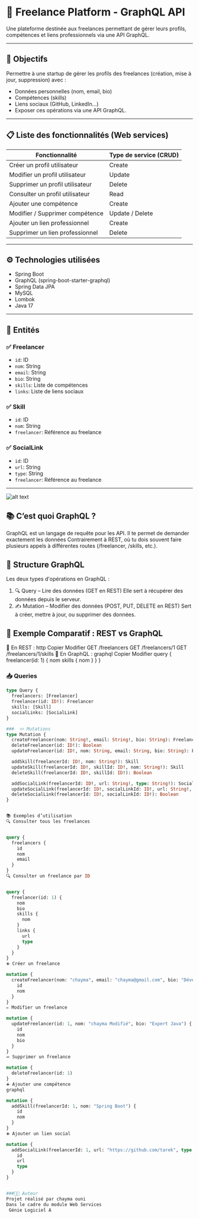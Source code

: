 
# 💼 Freelance Platform - GraphQL API

Une plateforme destinée aux freelances permettant de gérer leurs profils, compétences et liens professionnels via une API GraphQL.

---

## 🎯 Objectifs


Permettre à une startup de gérer les profils des freelances (création, mise à jour, suppression) avec :
- Données personnelles (nom, email, bio)
- Compétences (skills)
- Liens sociaux (GitHub, LinkedIn...)
- Exposer ces opérations via une API GraphQL.


---


## 📋 Liste des fonctionnalités (Web services)

| Fonctionnalité                     | Type de service (CRUD)  |
|-----------------------------------|--------------------------|
| Créer un profil utilisateur       | Create                   |
| Modifier un profil utilisateur    | Update                   |
| Supprimer un profil utilisateur   | Delete                   |
| Consulter un profil utilisateur   | Read                     |
| Ajouter une compétence            | Create                   |
| Modifier / Supprimer compétence   | Update / Delete          |
| Ajouter un lien professionnel     | Create                   |
| Supprimer un lien professionnel   | Delete                   |

---

## ⚙️ Technologies utilisées

- Spring Boot
- GraphQL (spring-boot-starter-graphql)
- Spring Data JPA
- MySQL
- Lombok
- Java 17

---


## 🧱 Entités

### ✅ Freelancer
- `id`: ID
- `nom`: String
- `email`: String
- `bio`: String
- `skills`: Liste de compétences
- `links`: Liste de liens sociaux

### ✅ Skill
- `id`: ID
- `nom`: String
- `freelancer`: Référence au freelance

### ✅ SocialLink
- `id`: ID
- `url`: String
- `type`: String
- `freelancer`: Référence au freelance

---

![alt text](image.png)

## 📚  C’est quoi GraphQL ?
GraphQL est un langage de requête pour les API. Il te permet de demander exactement les données
 Contrairement à REST, où tu dois souvent faire plusieurs appels à différentes routes (/freelancer, /skills, etc.).


## 🔧 Structure GraphQL
Les deux types d'opérations en GraphQL :
1. 🔍 Query – Lire des données (GET en REST)
Elle sert à récupérer des données depuis le serveur.
2. ✍️ Mutation – Modifier des données (POST, PUT, DELETE en REST)
Sert à créer, mettre à jour, ou supprimer des données.

## 🎯 Exemple Comparatif : REST vs GraphQL
🔸 En REST :
http
Copier
Modifier
GET /freelancers
GET /freelancers/1
GET /freelancers/1/skills
🔹 En GraphQL :
graphql
Copier
Modifier
query {
  freelancer(id: 1) {
    nom
    skills {
      nom
    }
  }
}


### 📥 Queries

```graphql
type Query {
  freelancers: [Freelancer]
  freelancer(id: ID!): Freelancer
  skills: [Skill]
  socialLinks: [SocialLink]
}

###  ✏️ Mutations
type Mutation {
  createFreelancer(nom: String!, email: String!, bio: String): Freelancer
  deleteFreelancer(id: ID!): Boolean
  updateFreelancer(id: ID!, nom: String, email: String, bio: String): Freelancer

  addSkill(freelancerId: ID!, nom: String!): Skill
  updateSkill(freelancerId: ID!, skillId: ID!, nom: String!): Skill
  deleteSkill(freelancerId: ID!, skillId: ID!): Boolean

  addSocialLink(freelancerId: ID!, url: String!, type: String!): SocialLink
  updateSocialLink(freelancerId: ID!, socialLinkId: ID!, url: String!, type: String!): SocialLink
  deleteSocialLink(freelancerId: ID!, socialLinkId: ID!): Boolean
}


📚 Exemples d’utilisation
🔍 Consulter tous les freelances


query {
  freelancers {
    id
    nom
    email
  }
}
🔍 Consulter un freelance par ID


query {
  freelancer(id: 1) {
    nom
    bio
    skills {
      nom
    }
    links {
      url
      type
    }
  }
}
➕ Créer un freelance

mutation {
  createFreelancer(nom: "chayma", email: "chayma@gmail.com", bio: "Développeur fullstack") {
    id
    nom
  }
}
✏️ Modifier un freelance

mutation {
  updateFreelancer(id: 1, nom: "chayma Modifié", bio: "Expert Java") {
    id
    nom
    bio
  }
}
➖ Supprimer un freelance

mutation {
  deleteFreelancer(id: 1)
}
➕ Ajouter une compétence
graphql

mutation {
  addSkill(freelancerId: 1, nom: "Spring Boot") {
    id
    nom
  }
}
➕ Ajouter un lien social

mutation {
  addSocialLink(freelancerId: 1, url: "https://github.com/tarek", type: "GitHub") {
    id
    url
    type
  }
}


###🧑‍💻 Auteur
Projet réalisé par chayma ouni 
Dans le cadre du module Web Services
 Génie Logiciel A